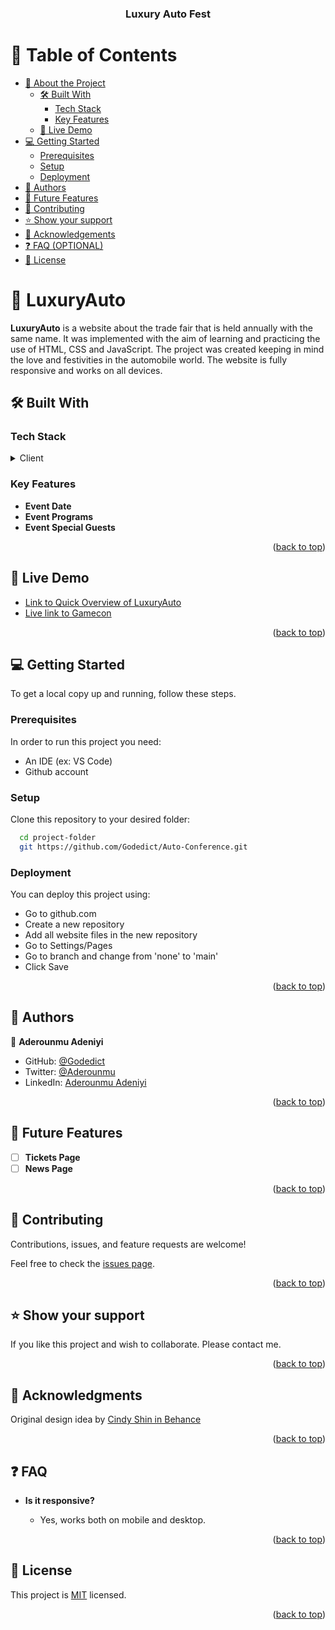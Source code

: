 <a name="readme-top"></a>

<div align="center">

  <h3><b>Luxury Auto Fest</b></h3>

</div>

# 📗 Table of Contents

- [📖 About the Project](#about-project)
  - [🛠 Built With](#built-with)
    - [Tech Stack](#tech-stack)
    - [Key Features](#key-features)
  - [🚀 Live Demo](#live-demo)
- [💻 Getting Started](#getting-started)
  - [Prerequisites](#prerequisites)
  - [Setup](#setup)
  - [Deployment](#deployment)
- [👥 Authors](#authors)
- [🔭 Future Features](#future-features)
- [🤝 Contributing](#contributing)
- [⭐️ Show your support](#support)
- [🙏 Acknowledgements](#acknowledgements)
- [❓ FAQ (OPTIONAL)](#faq)
- [📝 License](#license)

# 📖 LuxuryAuto <a name="about-project"></a>

**LuxuryAuto** is a website about the trade fair that is held annually with the same name. It was implemented with the aim of learning and practicing the use of HTML, CSS and JavaScript. The project was created keeping in mind the love and festivities in the automobile world. The website is fully responsive and works on all devices. 

## 🛠 Built With <a name="built-with"></a>

### Tech Stack <a name="tech-stack"></a>

<details>
  <summary>Client</summary>
  <ul>
    <li><a href="https://developer.mozilla.org/en-US/docs/Web/HTML">HTML</a></li>
    <li><a href="https://developer.mozilla.org/en-US/docs/Web/CSS">CSS</a></li>
    <li><a href="https://developer.mozilla.org/en-US/docs/Web/javascript">JavaScript</a></li>
  </ul>
</details>

### Key Features <a name="key-features"></a>

- **Event Date**
- **Event Programs**
- **Event Special Guests**

<p align="right">(<a href="#readme-top">back to top</a>)</p>

## 🚀 Live Demo <a name="live-demo"></a>

- [Link to Quick Overview of LuxuryAuto](https://www.loom.com/share/eed1da6a0bf8431bbcf2ce28a67c55d0?sid=3a2243fe-6b94-4b21-8bcf-e57b2860e2f7)
- [Live link to Gamecon](https://godedict.github.io/Auto-Conference/)

<p align="right">(<a href="#readme-top">back to top</a>)</p>

## 💻 Getting Started <a name="getting-started"></a>

To get a local copy up and running, follow these steps.

### Prerequisites

In order to run this project you need:

- An IDE (ex: VS Code)
- Github account

### Setup

Clone this repository to your desired folder:

```sh
  cd project-folder
  git https://github.com/Godedict/Auto-Conference.git
```

### Deployment

You can deploy this project using:

- Go to github.com
- Create a new repository
- Add all website files in the new repository
- Go to Settings/Pages
- Go to branch and change from 'none' to 'main'
- Click Save

<p align="right">(<a href="#readme-top">back to top</a>)</p>

## 👥 Authors <a name="authors"></a>

👤 **Aderounmu Adeniyi**

- GitHub: [@Godedict](https://github.com/godedict)
- Twitter: [@Aderounmu](https://twitter.com/lokkiofasgard)
- LinkedIn: [Aderounmu Adeniyi](https://www.linkedin.com/in/Adeniyi-Aderounmu/)

<p align="right">(<a href="#readme-top">back to top</a>)</p>

## 🔭 Future Features <a name="future-features"></a>

- [ ] **Tickets Page**
- [ ] **News Page**

<p align="right">(<a href="#readme-top">back to top</a>)</p>

## 🤝 Contributing <a name="contributing"></a>

Contributions, issues, and feature requests are welcome!

Feel free to check the [issues page](../../issues/).

<p align="right">(<a href="#readme-top">back to top</a>)</p>

## ⭐️ Show your support <a name="support"></a>

If you like this project and wish to collaborate. Please contact me.

<p align="right">(<a href="#readme-top">back to top</a>)</p>

## 🙏 Acknowledgments <a name="acknowledgements"></a>

Original design idea by <a href="https://www.behance.net/adagio07">Cindy Shin in Behance</a>

<p align="right">(<a href="#readme-top">back to top</a>)</p>

## ❓ FAQ <a name="faq"></a>

- **Is it responsive?**

  - Yes, works both on mobile and desktop.

<p align="right">(<a href="#readme-top">back to top</a>)</p>

## 📝 License <a name="license"></a>

This project is [MIT](./LICENSE) licensed.

<p align="right">(<a href="#readme-top">back to top</a>)</p>